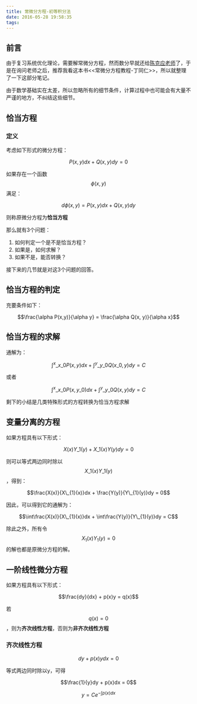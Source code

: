 ```yaml
---
title: 常微分方程-初等积分法
date: 2016-05-28 19:58:35
tags:
---
```


## 前言

由于复习系统优化理论，需要解常微分方程，然而数分早就还给[陈克应老师](http://www.math.sjtu.edu.cn/faculty/show.php?id=42)了，于是在询问老师之后，推荐我看这本书<<常微分方程教程-丁同仁>>，所以就整理了一下这部分笔记。

由于数学基础实在太差，所以忽略所有的细节条件，计算过程中也可能会有大量不严谨的地方，不纠结这些细节。

## 恰当方程

### 定义
考虑如下形式的微分方程：

$$P(x,y) dx + Q(x,y)dy = 0$$

如果存在一个函数$$\phi (x, y)$$满足：

$$d\phi(x, y) = P(x, y)dx + Q(x,y)dy$$

则称原微分方程为**恰当方程**

那么就有3个问题：

1. 如何判定一个是不是恰当方程？
2. 如果是，如何求解？
3. 如果不是，能否转换？

接下来的几节就是对这3个问题的回答。

## 恰当方程的判定

充要条件如下：

$$\frac{\alpha P(x,y)}{\alpha y} = \frac{\alpha Q(x, y)}{\alpha x}$$

## 恰当方程的求解

通解为：

$$\int^{x}\_{x\_{0}}P(x,y)dx + \int^{y}\_{y\_{0}}Q(x\_{0}, y)dy = C$$

或者

$$\int^{x}\_{x\_{0}}P(x,y\_{0})dx + \int^{y}\_{y\_{0}}Q(x, y)dy = C$$

剩下的小结是几类特殊形式的方程转换为恰当方程求解

## 变量分离的方程

如果方程具有以下形式：

$$X(x)Y\_{1}(y) + X\_{1}(x)Y(y)dy = 0$$

则可以等式两边同时除以$$X\_{1}(x)Y\_{1}(y)$$，得到：

$$\frac{X(x)}{X\_{1}(x)}dx + \frac{Y(y)}{Y\_{1}(y)}dy = 0$$

因此，可以得到它的通解为：

$$\int\frac{X(x)}{X\_{1}(x)}dx + \int\frac{Y(y)}{Y\_{1}(y)}dy = C$$

除此之外，所有令$$X_{1}(x)Y_{1}(y) = 0$$的解也都是原微分方程的解。

## 一阶线性微分方程

如果方程具有以下形式：

$$\frac{dy}{dx} + p(x)y = q(x)$$

若$$q(x) = 0$$，则为**齐次线性方程**，否则为**非齐次线性方程**

### 齐次线性方程

$$dy + p(x)ydx = 0$$

等式两边同时除以y，可得

$$\frac{1}{y}dy + p(x)dx = 0$$

$$y = Ce^{-\int p(x) dx}$$